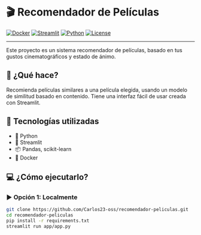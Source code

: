 # 🎬 Recomendador de Películas

[![Docker](https://img.shields.io/badge/Docker-ready-blue?logo=docker)](https://www.docker.com/)
[![Streamlit](https://img.shields.io/badge/Streamlit-app-red?logo=streamlit)](https://streamlit.io)
[![Python](https://img.shields.io/badge/Python-3.10-blue?logo=python)](https://www.python.org/)
[![License](https://img.shields.io/badge/Licencia-MIT-green)](LICENSE)

---

Este proyecto es un sistema recomendador de películas, basado en tus gustos cinematográficos y estado de ánimo.

## 🚀 ¿Qué hace?

Recomienda películas similares a una película elegida, usando un modelo de similitud basado en contenido. Tiene una interfaz fácil de usar creada con Streamlit.

## 🧰 Tecnologías utilizadas

- 🐍 Python
- 🎈 Streamlit
- 📦 Pandas, scikit-learn
- 🐳 Docker

## 💻 ¿Cómo ejecutarlo?

### ▶️ Opción 1: Localmente

```bash
git clone https://github.com/Carlos23-oss/recomendador-peliculas.git
cd recomendador-peliculas
pip install -r requirements.txt
streamlit run app/app.py
